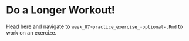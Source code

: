 # Do a Longer Workout! 
Head [here](http://datahub.berkeley.edu/hub/user-redirect/git-pull?repo=https://github.com/d-alex-hughes/241_revisions&branch=master&urlpath=rstudio) and navigate to `week_07>practice_exercise_-optional-.Rmd` to work on an exercize.